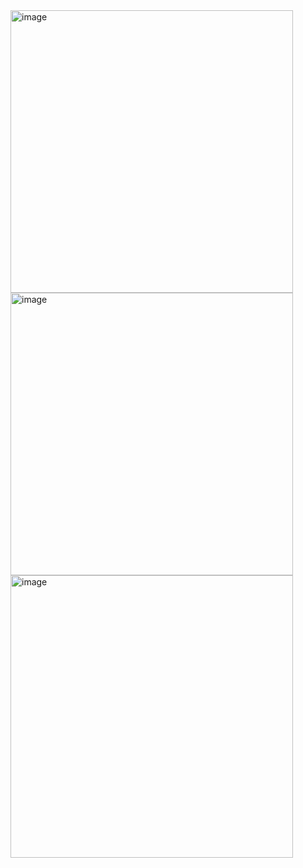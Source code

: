 
<img width="452" alt="image" src="https://user-images.githubusercontent.com/84453688/171768247-55f2f80f-110a-4f9e-aabc-1258affd9bb1.png">
<img width="452" alt="image" src="https://user-images.githubusercontent.com/84453688/171768430-429061b3-3aa6-499e-ad5b-5e5f9503876a.png">
<img width="452" alt="image" src="https://user-images.githubusercontent.com/84453688/171768442-1ccea216-8512-4c8f-b932-de2599117748.png">
